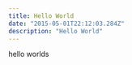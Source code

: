 ```yaml
---
title: Hello World
date: "2015-05-01T22:12:03.284Z"
description: "Hello World"
---
```


hello worlds
